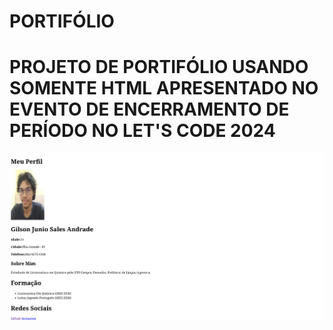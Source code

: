 # PORTIFÓLIO
# PROJETO DE PORTIFÓLIO USANDO SOMENTE HTML APRESENTADO NO EVENTO DE ENCERRAMENTO DE PERÍODO NO LET'S CODE 2024
<img src="portifolio.png">
